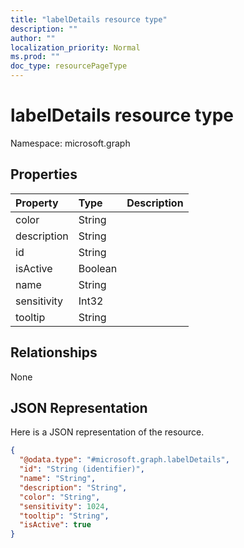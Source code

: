 ```yaml
---
title: "labelDetails resource type"
description: ""
author: ""
localization_priority: Normal
ms.prod: ""
doc_type: resourcePageType
---
```


# labelDetails resource type


Namespace: microsoft.graph



## Properties
|Property|Type|Description|
|:---|:---|:---|
|color|String||
|description|String||
|id|String||
|isActive|Boolean||
|name|String||
|sensitivity|Int32||
|tooltip|String||

## Relationships
None

## JSON Representation
Here is a JSON representation of the resource.
<!-- {
  "blockType": "resource",
  "@odata.type": "microsoft.graph.labelDetails"
}
-->
``` json
{
  "@odata.type": "#microsoft.graph.labelDetails",
  "id": "String (identifier)",
  "name": "String",
  "description": "String",
  "color": "String",
  "sensitivity": 1024,
  "tooltip": "String",
  "isActive": true
}
```

